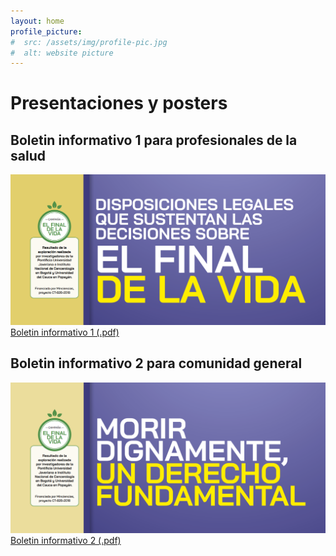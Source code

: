 ```yaml
---
layout: home
profile_picture:
#  src: /assets/img/profile-pic.jpg
#  alt: website picture
---
```


# Presentaciones y posters

## Boletin informativo 1 para profesionales de la salud
<img src="assets/img/content/Boletin1.PNG" width="600px">
<a href="assets/img/content/docs/Boletin Info 1.pdf" target="_blank">Boletin informativo 1 (.pdf)</a>

## Boletin informativo 2 para comunidad general
<img src="assets/img/content/Boletin2.PNG" width="600px">
<a href="assets/img/content/docs/Boletin Info 2.pdf" target="_blank">Boletin informativo 2 (.pdf)</a>